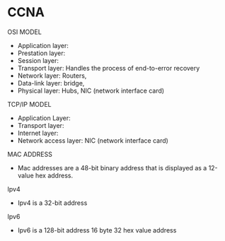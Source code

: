 # CCNA

OSI MODEL

- Application layer: 
- Prestation layer:
- Session layer:
- Transport layer: Handles the process of end-to-error recovery
- Network layer: Routers, 
- Data-link layer: bridge,
- Physical layer: Hubs, NIC (network interface card)


TCP/IP MODEL

- Application Layer: 
- Transport layer: 
- Internet layer: 
- Network access layer: NIC (network interface card)

MAC ADDRESS

- Mac addresses are a 48-bit binary address that is displayed as a 12-value hex address.

Ipv4

- Ipv4 is a 32-bit address

Ipv6

- Ipv6 is a 128-bit address 16 byte 32 hex value address
